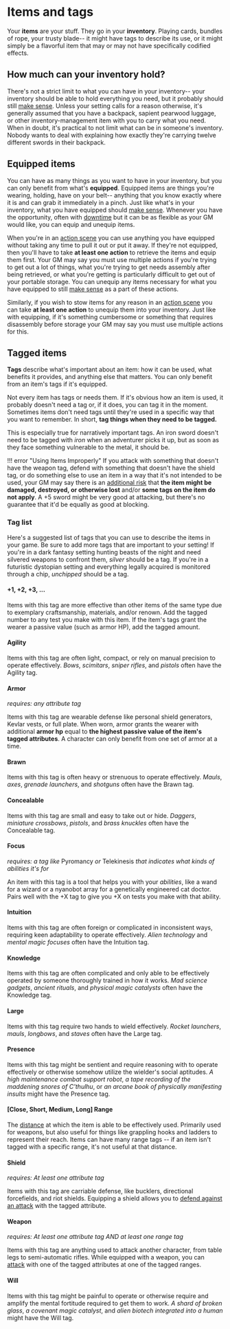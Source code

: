 # Items and tags

Your **items** are your stuff. They go in your **inventory**. Playing cards, bundles of rope, your trusty blade-- it might have tags to describe its use, or it might simply be a flavorful item that may or may not have specifically codified effects.

## How much can your inventory hold?

There's not a strict limit to what you can have in your inventory-- your inventory should be able to hold everything you need, but it probably should still [make sense](../getting_started/index.md#narrative-truth). Unless your setting calls for a reason otherwise, it's generally assumed that you have a backpack, sapient pearwood luggage, or other inventory-management item with you to carry what you need. When in doubt, it's practical to not limit what can be in someone's inventory. Nobody wants to deal with explaining how exactly they're carrying twelve different swords in their backpack.

## Equipped items

You can have as many things as you want to have in your inventory, but you can only benefit from what's **equipped**. Equipped items are things you're wearing, holding, have on your belt-- anything that you know exactly where it is and can grab it immediately in a pinch. Just like what's in your inventory, what you have equipped should [make sense](../getting_started/index.md#narrative-truth). Whenever you have the opportunity, often with [downtime](../gameplay/downtime.md) but it can be as flexible as your GM would like, you can equip and unequip items.

When you're in an [action scene](../gameplay/action.md) you can use anything you have equipped without taking any time to pull it out or put it away. If they're not equipped, then you'll have to take **at least one action** to retrieve the items and equip them first. Your GM may say you must use multiple actions if you're trying to get out a lot of things, what you're trying to get needs assembly after being retrieved, or what you're getting is particularly difficult to get out of your portable storage. You can unequip any items necessary for what you have equipped to still [make sense](../getting_started/index.md#narrative-truth) as a part of these actions.

Similarly, if you wish to stow items for any reason in an [action scene](../gameplay/action.md) you can take **at least one action** to unequip them into your inventory. Just like with equipping, if it's something cumbersome or something that requires disassembly before storage your GM may say you must use multiple actions for this.

## Tagged items

**Tags** describe what's important about an item: how it can be used, what benefits it provides, and anything else that matters. You can only benefit from an item's tags if it's equipped.

Not every item has tags or needs them. If it's obvious how an item is used, it probably doesn't need a tag or, if it does, you can tag it in the moment. Sometimes items don't need tags until they're used in a specific way that you want to remember. In short, **tag things when they need to be tagged.**

This is especially true for narratively important tags. An iron sword doesn't need to be tagged with _iron_ when an adventurer picks it up, but as soon as they face something vulnerable to the metal, it should be.

!!! error "Using Items Improperly"
	If you attack with something that doesn't have the weapon tag, defend with something that doesn't have the shield tag, or do something else to use an item in a way that it's not intended to be used, your GM may say there is an [additional risk](../gameplay/tests.md#risk-guidelines) that **the item might be damaged, destroyed, or otherwise lost** and/or **some tags on the item do not apply**. A +5 sword might be very good at attacking, but there's no guarantee that it'd be equally as good at blocking.

### Tag list

Here's a suggested list of tags that you can use to describe the items in your game. Be sure to add more tags that are important to your setting! If you're in a dark fantasy setting hunting beasts of the night and need silvered weapons to confront them, _silver_ should be a tag. If you're in a futuristic dystopian setting and everything legally acquired is monitored through a chip, _unchipped_ should be a tag.


#### +1, +2, +3, ...

Items with this tag are more effective than other items of the same type due to exemplary craftsmanship, materials, and/or renown. Add the tagged number to any test you make with this item. If the item's tags grant the wearer a passive value (such as armor HP), add the tagged amount.

#### Agility

Items with this tag are often light, compact, or rely on manual precision to operate effectively. _Bows_, _scimitars_, _sniper rifles_, and _pistols_ often have the Agility tag.

#### Armor

_requires: any attribute tag_

Items with this tag are wearable defense like personal shield generators, Kevlar vests, or full plate. When worn, armor grants the wearer with additional **armor hp** equal to **the highest passive value of the item's tagged attributes**. A character can only benefit from one set of armor at a time.

#### Brawn

Items with this tag is often heavy or strenuous to operate effectively. _Mauls_, _axes_, _grenade launchers_, and _shotguns_ often have the Brawn tag.

#### Concealable

Items with this tag are small and easy to take out or hide. _Daggers_, _miniature crossbows_, _pistols_, and _brass knuckles_ often have the Concealable tag.

#### Focus

_requires: a tag like_ Pyromancy _or_ Telekinesis _that indicates what kinds of abilities it's for_

An item with this tag is a tool that helps you with your _abilities_, like a wand for a wizard or a nyanobot array for a genetically engineered cat doctor. Pairs well with the +X tag to give you +X on tests you make with that ability.

#### Intuition

Items with this tag are often foreign or complicated in inconsistent ways, requiring keen adaptability to operate effectively. _Alien technology_ and _mental magic focuses_ often have the Intuition tag.

#### Knowledge

Items with this tag are often complicated and only able to be effectively operated by someone thoroughly trained in how it works. _Mad science gadgets_, _ancient rituals_, and _physical magic catalysts_ often have the Knowledge tag.

#### Large

Items with this tag require two hands to wield effectively. _Rocket launchers_, _mauls_, _longbows_, and _staves_ often have the Large tag.

#### Presence

Items with this tag might be sentient and require reasoning with to operate effectively or otherwise somehow utilize the wielder's social aptitudes. _A high maintenance combat support robot_, _a tape recording of the maddening snores of C'thulhu_, or _an arcane book of physically manifesting insults_ might have the Presence tag.

#### [Close, Short, Medium, Long] Range

The [distance](../getting_started/index.md#ranges-and-spaces) at which the item is able to be effectively used. Primarily used for weapons, but also useful for things like grappling hooks and ladders to represent their reach. Items can have many range tags -- if an item isn't tagged with a specific range, it's not useful at that distance.

#### Shield

_requires: At least one attribute tag_

Items with this tag are carriable defense, like bucklers, directional forcefields, and riot shields. Equipping a shield allows you to [defend against an attack](../gameplay/basic_actions.md#defending-against-an-attack) with the tagged attribute.

#### Weapon

_requires: At least one attribute tag AND at least one range tag_

Items with this tag are anything used to attack another character, from table legs to semi-automatic rifles. While equipped with a weapon, you can [attack](../gameplay/basic_actions.md#attacking-with-a-weapon) with one of the tagged attributes at one of the tagged ranges.

#### Will

Items with this tag might be painful to operate or otherwise require and amplify the mental fortitude required to get them to work. _A shard of broken glass_, _a covenant magic catalyst_, and _alien biotech integrated into a human_ might have the Will tag.
